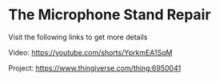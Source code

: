 # The Microphone Stand Repair

Visit the following links to get more details

Video: https://youtube.com/shorts/YprkmEA1SqM

Project: https://www.thingiverse.com/thing:6950041